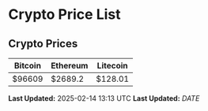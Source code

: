 # Crypto Price List

## Crypto Prices
| Bitcoin | Ethereum | Litecoin |
| ------- | -------- | -------- |
| $96609 | $2689.2 | $128.01 |
**Last Updated:** 2025-02-14 13:13 UTC
**Last Updated:** $DATE$

